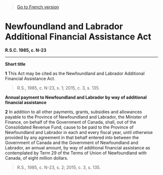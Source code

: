 > [Go to French version](/fr/Lois/Lois%20révisées%20du%20Canada/N/N-23.md)

# Newfoundland and Labrador Additional Financial Assistance Act

**R.S.C. 1985, c. N-23**


----------



**Short title**

**1** This Act may be cited as the Newfoundland and Labrador Additional Financial Assistance Act.
> R.S., 1985, c. N-23, s. 1; 2015, c. 3, s. 135.





**Annual payment to Newfoundland and Labrador by way of additional financial assistance**

**2** In addition to all other payments, grants, subsidies and allowances payable to the Province of Newfoundland and Labrador, the Minister of Finance, on behalf of the Government of Canada, shall, out of the Consolidated Revenue Fund, cause to be paid to the Province of Newfoundland and Labrador in each and every fiscal year, until otherwise provided by any agreement in that behalf entered into between the Government of Canada and the Government of Newfoundland and Labrador, an annual amount, by way of additional financial assistance as contemplated by Term 29 of the Terms of Union of Newfoundland with Canada, of eight million dollars.
> R.S., 1985, c. N-23, s. 2; 2015, c. 3, s. 135.



